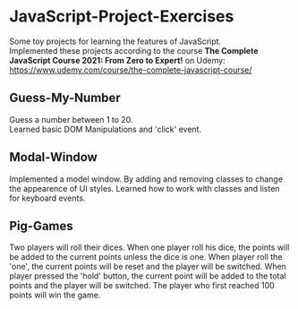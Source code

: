 # JavaScript-Project-Exercises

Some toy projects for learning the features of JavaScript.  
Implemented these projects according to the course **The Complete JavaScript Course 2021: From Zero to Expert!** on Udemy:  
https://www.udemy.com/course/the-complete-javascript-course/    

## Guess-My-Number
Guess a number between 1 to 20.  
Learned basic DOM Manipulations and 'click' event.  

## Modal-Window
Implemented a model window.
By adding and removing classes to change the appearence of UI styles.
Learned how to work with classes and listen for keyboard events.

## Pig-Games

Two players will roll their dices. 
When one player roll his dice, the points will be added to the current points unless the dice is one.
When player roll the 'one', the current points will be reset and the player will be switched.
When player pressed the 'hold' button, the current point will be added to the total points and the player will be switched.
The player who first reached 100 points will win the game.